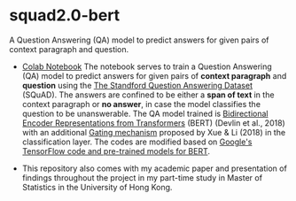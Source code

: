 # squad2.0-bert
A Question Answering (QA) model to predict answers for given pairs of context paragraph and question.

* [Colab Notebook](https://colab.research.google.com/drive/10ruy21T41erelEMq5d4d9DNHHz4_t-uK)
The notebook serves to train a Question Answering (QA) model to predict answers for given pairs of **context paragraph** and **question** using the  [The Standford Question Answering Dataset](https://rajpurkar.github.io/SQuAD-explorer/) (SQuAD). The answers are confined to be either a **span of text** in the context paragraph or **no answer**, in case the model classifies the question to be unanswerable.
The QA model trained is [Bidirectional Encoder Representations from Transformers](https://arxiv.org/abs/1810.04805) (BERT) (Devlin et al., 2018) with an additional [Gating mechanism](https://www.aclweb.org/anthology/P18-1234) proposed by Xue & Li (2018) in the classification layer. The codes are modified based on [Google's TensorFlow code and pre-trained models for BERT](https://github.com/google-research/bert/blob/master/run_squad.py).

* This repository also comes with my academic paper and presentation of findings throughout the project in my part-time study in Master of Statistics in the University of Hong Kong.
